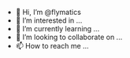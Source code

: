 - 👋 Hi, I’m @flymatics
- 👀 I’m interested in ...
- 🌱 I’m currently learning ...
- 💞️ I’m looking to collaborate on ...
- 📫 How to reach me ...

<!---
flymatics/flymatics is a ✨ special ✨ repository because its `README.md` (this file) appears on your GitHub profile.
You can click the Preview link to take a look at your changes.
--->

